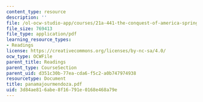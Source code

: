 ```yaml
---
content_type: resource
description: ''
file: /ol-ocw-studio-app/courses/21a-441-the-conquest-of-america-spring-2004/3d84ae816abe8f16791e0168e468a79e_panamajourmendoza.pdf
file_size: 769413
file_type: application/pdf
learning_resource_types:
- Readings
license: https://creativecommons.org/licenses/by-nc-sa/4.0/
ocw_type: OCWFile
parent_title: Readings
parent_type: CourseSection
parent_uid: d351c30b-77ea-cda6-f5c2-a0b747974938
resourcetype: Document
title: panamajourmendoza.pdf
uid: 3d84ae81-6abe-8f16-791e-0168e468a79e
---
```

